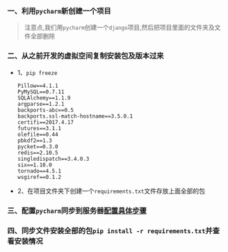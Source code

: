 ### 一、利用`pycharm`新创建一个项目
>注意点,我们用`pycharm`创建一个`django`项目,然后把项目里面的文件夹及文件全部删除

### 二、从之前开发的虚拟空间复制安装包及版本过来
* 1、`pip freeze`

    ```
    Pillow==4.1.1
    PyMySQL==0.7.11
    SQLAlchemy==1.1.9
    argparse==1.2.1
    backports-abc==0.5
    backports.ssl-match-hostname==3.5.0.1
    certifi==2017.4.17
    futures==3.1.1
    olefile==0.44
    pbkdf2==1.3
    pycket==0.3.0
    redis==2.10.5
    singledispatch==3.4.0.3
    six==1.10.0
    tornado==4.5.1
    wsgiref==0.1.2
    ```
    
* 2、在项目文件夹下创建一个`requirements.txt`文件存放上面全部的包

### 三、配置`pycharm`同步到服务器[配置具体步骤](http://blog.csdn.net/kuangshp128/article/details/73867447)

### 四、同步文件安装全部的包`pip install -r requirements.txt`并查看安装情况